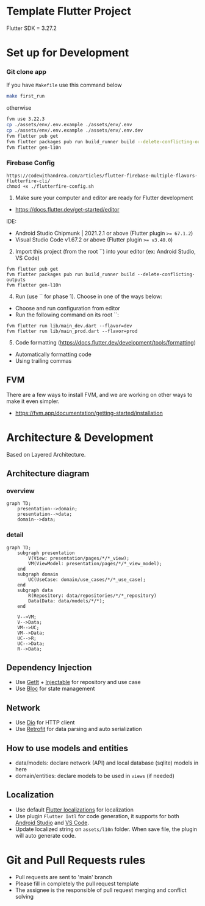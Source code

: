 # Template Flutter Project                   
Flutter SDK = 3.27.2                         
# Set up for Development   

### Git clone app

If you have `Makefile` use this command below
```sh
make first_run
```
otherwise
```sh
fvm use 3.22.3
cp ./assets/env/.env.example ./assets/env/.env
cp ./assets/env/.env.example ./assets/env/.env.dev
fvm flutter pub get     
fvm flutter packages pub run build_runner build --delete-conflicting-outputs
fvm flutter gen-l10n
```
### Firebase Config
```
https://codewithandrea.com/articles/flutter-firebase-multiple-flavors-flutterfire-cli/
chmod +x ./flutterfire-config.sh
```

1. Make sure your computer and editor are ready for Flutter development          
- https://docs.flutter.dev/get-started/editor              
                      
IDE:   
- Android Studio Chipmunk | 2021.2.1 or above (Flutter plugin `>= 67.1.2`) 
- Visual Studio Code v1.67.2 or above (Flutter plugin `>= v3.40.0`)        
              
2. Import this project (from the root ``) into your editor (ex: Android Studio, VS Code) 

```    
fvm flutter pub get     
fvm flutter packages pub run build_runner build --delete-conflicting-outputs
fvm flutter gen-l10n
```   

4. Run (use `` for phase 1). Choose in one of the ways below:
- Choose and run configuration from editor
- Run the following command on its root ``:
  
```
fvm flutter run lib/main_dev.dart --flavor=dev
fvm flutter run lib/main_prod.dart --flavor=prod
```

5. Code formatting (https://docs.flutter.dev/development/tools/formatting)
- Automatically formatting code
- Using trailing commas
## FVM
There are a few ways to install FVM, and we are working on other ways to make it even simpler.
* https://fvm.app/documentation/getting-started/installation

# Architecture & Development

Based on Layered Architecture.

## Architecture diagram

### overview

```mermaid
graph TD;
    presentation-->domain;
    presentation-->data;
    domain-->data;
```

### detail
 
```mermaid
graph TD;
	subgraph presentation
		V(View: presentation/pages/*/*_view);
		VM(ViewModel: presentation/pages/*/*_view_model);
	end
	subgraph domain
		UC(UseCase: domain/use_cases/*/*_use_case);
	end
	subgraph data
		R(Repository: data/repositories/*/*_repository)
		Data(Data: data/models/*/*);
	end

    V-->VM;
	V-->Data;
	VM-->UC;
	VM-->Data;
	UC-->R;
	UC-->Data;
	R-->Data;
```


## Dependency Injection
- Use [GetIt](https://pub.dev/packages/get_it) + [Injectable](https://pub.dev/packages/injectable) for repository and use case
- Use [Bloc](https://pub.dev/packages/bloc) for state management

## Network
- Use [Dio](https://pub.dev/packages/dio) for HTTP client
- Use [Retrofit](https://pub.dev/packages/retrofit) for data parsing and auto serialization

## How to use models and entities
- data/models: declare network (API) and local database (sqlite) models in here
- domain/entities: declare models to be used in `views` (if needed)

## Localization
- Use default [Flutter localizations](https://api.flutter.dev/flutter/flutter_localizations/flutter_localizations-library.html) for localization
- Use plugin `Flutter Intl` for code generation, it supports for both [Android Studio](https://plugins.jetbrains.com/plugin/13666-flutter-intl) and [VS Code](https://marketplace.visualstudio.com/items?itemName=localizely.flutter-intl).
- Update localized string on `assets/l10n` folder. When save file, the plugin will auto generate code.

# Git and Pull Requests rules

- Pull requests are sent to 'main' branch
- Please fill in completely the pull request template
- The assignee is the responsible of pull request merging and conflict solving

